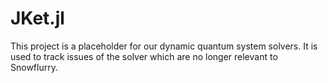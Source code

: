 # JKet.jl

This project is a placeholder for our dynamic quantum system solvers. It is used to track issues of the solver which are no longer relevant to Snowflurry.
